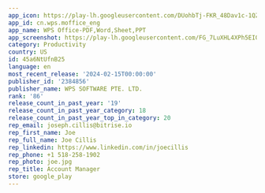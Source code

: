 ```yaml
---
app_icon: https://play-lh.googleusercontent.com/DUohbTj-FKR_48Dav1c-1QZTSo6D0CzVNSO28RYhC2AH8_3B93AO3lTF3S2PKPQHeQY
app_id: cn.wps.moffice_eng
app_name: WPS Office-PDF,Word,Sheet,PPT
app_screenshot: https://play-lh.googleusercontent.com/FG_7LuXHL4XPh5EI0nWRMtuIZCTlmKsx65cxBBS2miirrofdxdcXXXs7es1eH-uPMA
category: Productivity
country: US
id: 45a6NtUfnB25
language: en
most_recent_release: '2024-02-15T00:00:00'
publisher_id: '2384856'
publisher_name: WPS SOFTWARE PTE. LTD.
rank: '86'
release_count_in_past_year: '19'
release_count_in_past_year_category: 18
release_count_in_past_year_top_in_category: 20
rep_email: joseph.cillis@bitrise.io
rep_first_name: Joe
rep_full_name: Joe Cillis
rep_linkedin: https://www.linkedin.com/in/joecillis
rep_phone: +1 518-258-1902
rep_photo: joe.jpg
rep_title: Account Manager
store: google_play
---
```

